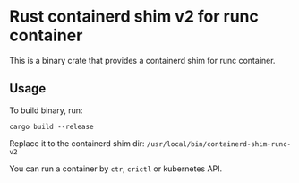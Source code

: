# Rust containerd shim v2 for runc container

This is a binary crate that provides a containerd shim for runc container.

## Usage

To build binary, run:
```shell
cargo build --release
```

Replace it to the containerd shim dir: `/usr/local/bin/containerd-shim-runc-v2`

You can run a container by `ctr`, `crictl` or kubernetes API.